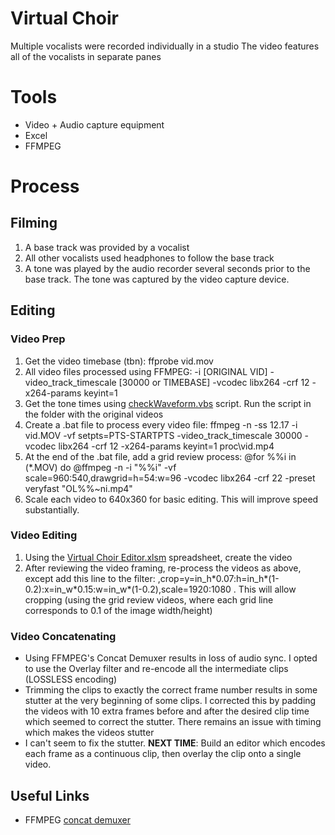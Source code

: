 # Virtual Choir

Multiple vocalists were recorded individually in a studio
The video features all of the vocalists in separate panes

# Tools

* Video + Audio capture equipment
* Excel
* FFMPEG

# Process

## Filming

1) A base track was provided by a vocalist
1) All other vocalists used headphones to follow the base track
1) A tone was played by the audio recorder several seconds prior to the base track.  The tone was captured by the video capture device.

## Editing

### Video Prep

1) Get the video timebase (tbn): ffprobe vid.mov
1) All video files processed using FFMPEG: -i [ORIGINAL VID] -video_track_timescale [30000 or TIMEBASE] -vcodec libx264 -crf 12 -x264-params keyint=1
1) Get the tone times using [checkWaveform.vbs](https://raw.githubusercontent.com/td0g/film_production_notes/main/VirtualChoir/checkWaveform.vbs) script.  Run the script in the folder with the original videos
1) Create a .bat file to process every video file: ffmpeg -n -ss 12.17 -i vid.MOV -vf setpts=PTS-STARTPTS -video_track_timescale 30000 -vcodec libx264 -crf 12 -x264-params keyint=1 proc\vid.mp4
1) At the end of the .bat file, add a grid review process: @for %%i in (\*.MOV) do @ffmpeg -n -i "%%i" -vf scale=960:540,drawgrid=h=54:w=96 -vcodec libx264 -crf 22 -preset veryfast "OL\%%~ni.mp4"
1) Scale each video to 640x360 for basic editing.  This will improve speed substantially.

### Video Editing

1) Using the [Virtual Choir Editor.xlsm](https://github.com/td0g/film_production_notes/blob/main/VirtualChoir/Virtual%20Choir%20Editor.xlsm) spreadsheet, create the video
1) After reviewing the video framing, re-process the videos as above, except add this line to the filter: ,crop=y=in_h\*0.07:h=in_h\*(1-0.2):x=in_w\*0.15:w=in_w\*(1-0.2),scale=1920:1080 .  This will allow cropping (using the grid review videos, where each grid line corresponds to 0.1 of the image width/height)

### Video Concatenating

* Using FFMPEG's Concat Demuxer results in loss of audio sync.  I opted to use the Overlay filter and re-encode all the intermediate clips (LOSSLESS encoding)
* Trimming the clips to exactly the correct frame number results in some stutter at the very beginning of some clips.  I corrected this by padding the videos with 10 extra frames before and after the desired clip time which seemed to correct the stutter.  There remains an issue with timing which makes the videos stutter
* I can't seem to fix the stutter.  **NEXT TIME**: Build an editor which encodes each frame as a continuous clip, then overlay the clip onto a single video.

## Useful Links

* FFMPEG [concat demuxer](http://ffmpeg.org/ffmpeg-formats.html#concat-1)

